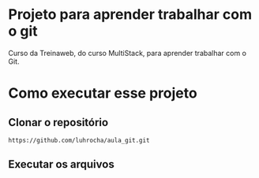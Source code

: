 # Projeto para aprender trabalhar com o git

Curso da Treinaweb, do curso MultiStack, para aprender trabalhar com o Git.

# Como executar esse projeto

## Clonar o repositório

`https://github.com/luhrocha/aula_git.git`

## Executar os arquivos
